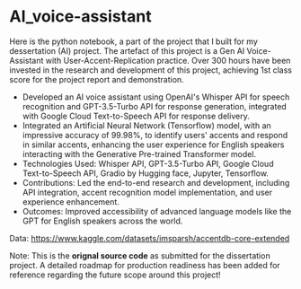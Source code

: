 # AI_voice-assistant
Here is the python notebook, a part of the project that I built for my dessertation (AI) project. The artefact of this project is a Gen AI Voice-Assistant with User-Accent-Replication practice. Over 300 hours have been invested in the research and development of this project, achieving 1st class score for the project report and demonstration.

- Developed an AI voice assistant using OpenAI's Whisper API for speech recognition and GPT-3.5-Turbo API for response generation, integrated with Google Cloud Text-to-Speech API for response delivery.
- Integrated an Artificial Neural Network (Tensorflow) model, with an impressive accuracy of 99.98%, to identify users' accents and respond in similar accents, enhancing the user experience for English speakers interacting with the Generative Pre-trained Transformer model.
- Technologies Used: Whisper API, GPT-3.5-Turbo API, Google Cloud Text-to-Speech API, Gradio by Hugging face, Jupyter, Tensorflow.
- Contributions: Led the end-to-end research and development, including API integration, accent recognition model implementation, and user experience enhancement.
- Outcomes: Improved accessibility of advanced language models like the GPT for English speakers across the world.

Data:
https://www.kaggle.com/datasets/imsparsh/accentdb-core-extended

Note: 
This is the **orignal source code** as submitted for the dissertation project. 
A detailed roadmap for production readiness has been added for reference regarding the future scope around this project!
